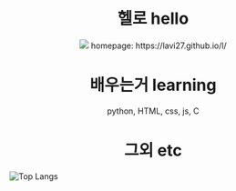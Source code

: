 <h1 align="center">헬로 hello</h1>
<p align="center">
  <img src="https://visitor-badge.laobi.icu/badge?page_id=lavi27" id="counter">
  homepage: https://lavi27.github.io/l/
</p>
<h1 align="center">배우는거 learning</h1>
<p align="center">python, HTML, css, js, C</p>

<h1 align="center">그외 etc</h1>

![Top Langs](https://github-readme-stats.vercel.app/api/top-langs/?username=lavi27&theme=buefy)
